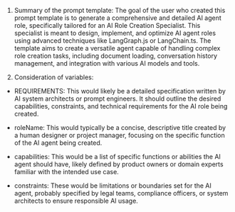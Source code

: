 1. Summary of the prompt template:
The goal of the user who created this prompt template is to generate a comprehensive and detailed AI agent role, specifically tailored for an AI Role Creation Specialist. This specialist is meant to design, implement, and optimize AI agent roles using advanced techniques like LangGraph.js or LangChain.ts. The template aims to create a versatile agent capable of handling complex role creation tasks, including document loading, conversation history management, and integration with various AI models and tools.

2. Consideration of variables:
- REQUIREMENTS: This would likely be a detailed specification written by AI system architects or prompt engineers. It should outline the desired capabilities, constraints, and technical requirements for the AI role being created.

- roleName: This would typically be a concise, descriptive title created by a human designer or project manager, focusing on the specific function of the AI agent being created.

- capabilities: This would be a list of specific functions or abilities the AI agent should have, likely defined by product owners or domain experts familiar with the intended use case.

- constraints: These would be limitations or boundaries set for the AI agent, probably specified by legal teams, compliance officers, or system architects to ensure responsible AI usage.